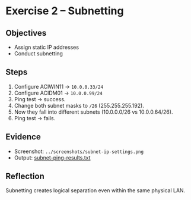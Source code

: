 # Exercise 2 – Subnetting

## Objectives
- Assign static IP addresses
- Conduct subnetting

## Steps
1. Configure ACIWIN11 → `10.0.0.33/24`
2. Configure ACIDM01 → `10.0.0.99/24`
3. Ping test → success.
4. Change both subnet masks to `/26` (255.255.255.192).
5. Now they fall into different subnets (10.0.0.0/26 vs 10.0.0.64/26).
6. Ping test → fails.

## Evidence
- Screenshot: `../screenshots/subnet-ip-settings.png`
- Output: [subnet-ping-results.txt](../subnet-ping-results.txt)

## Reflection
Subnetting creates logical separation even within the same physical LAN.
